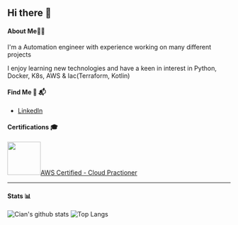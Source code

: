 ## Hi there 👋

#### About Me👨‍💻

I'm a Automation engineer with experience working on many different projects

I enjoy learning new technologies and have a keen in interest in Python, Docker, K8s, AWS & Iac(Terraform, Kotlin)

#### Find Me 💼 📬

- <a href="https://www.linkedin.com/in/ciansheehy//">LinkedIn</a>

#### Certifications 🎓

<a href="https://www.youracclaim.com/badges/76073b7e-55db-4b85-b049-eb4e0d1fe749"><img width="75" height="75" src="https://images.credly.com/size/680x680/images/00634f82-b07f-4bbd-a6bb-53de397fc3a6/image.png">AWS Certified - Cloud Practioner</a>

---

#### Stats 📊

![Cian's github stats](https://github-readme-stats.vercel.app/api?username=cian-sheehy&show_icons=true&count_private=true&hide=stars,prs,contribs,issues&include_all_commits=true&theme=buefy)
![Top Langs](https://github-readme-stats.vercel.app/api/top-langs/?username=cian-sheehy&layout=compact)
